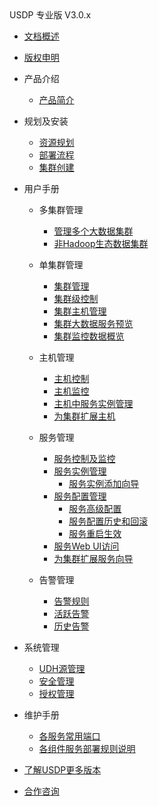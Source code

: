 <div class="sidebar_title icon_"> USDP 专业版 V3.0.x</div>   



* [文档概述](usdpdc/3.0.x/README)

* [版权申明](usdpdc/3.0.x/copyright)

* 产品介绍
  * [产品简介](usdpdc/3.0.x/intro/README)<!-- 技术白皮书 -->

* 规划及安装<!-- [](usdpdc/3.0.x/deployment/README) -->
  * [资源规划](usdpdc/3.0.x/deployment/deploy_plan)
  * [部署流程](usdpdc/3.0.x/deployment/install)
  * [集群创建](usdpdc/3.0.x/deployment/1st_cluster)

* 用户手册<!-- [](usdpdc/3.0.x/userguide/README) -->
  * 多集群管理
    * [管理多个大数据集群](usdpdc/3.0.x/userguide/multi_cluster/multi_cluster_mgt?id=_51-管理多个大数据集群)
    * [非Hadoop生态数据集群](usdpdc/3.0.x/userguide/multi_cluster/multi_cluster_mgt?id=_52-非-hadoop-生态数据集群)

  * 单集群管理
    * [集群管理](usdpdc/3.0.x/userguide/single_cluster/cluster_mgt?id=_61-集群管理)
    * [集群级控制](usdpdc/3.0.x/userguide/single_cluster/cluster_mgt?id=_611-集群级控制)
    * [集群主机管理](usdpdc/3.0.x/userguide/single_cluster/cluster_mgt?id=_612-集群主机管理)
    * [集群大数据服务预览](usdpdc/3.0.x/userguide/single_cluster/cluster_mgt?id=_613-集群大数据服务预览)
    * [集群监控数据概览](usdpdc/3.0.x/userguide/single_cluster/cluster_mgt?id=_614-集群监控数据概览)

  * 主机管理<!-- [](usdpdc/3.0.x/userguide/single_cluster/hosts_mgt) -->
    * [主机控制](usdpdc/3.0.x/userguide/single_cluster/hosts_mgt?id=_621-主机控制)
    * [主机监控](usdpdc/3.0.x/userguide/single_cluster/hosts_mgt?id=_622-主机控制及监控)
    * [主机中服务实例管理](usdpdc/3.0.x/userguide/single_cluster/hosts_mgt?id=_623-主机中运行的大数据服务实例管理)
    * [为集群扩展主机](usdpdc/3.0.x/userguide/single_cluster/hosts_mgt?id=_624-为集群扩展主机)
  * 服务管理<!-- [](usdpdc/3.0.x/userguide/single_cluster/services_mgt) -->
    * [服务控制及监控](usdpdc/3.0.x/userguide/single_cluster/services_mgt?id=_631-服务控制及监控)
    * [服务实例管理](usdpdc/3.0.x/userguide/single_cluster/services_mgt?id=_632-服务实例管理)
      * [服务实例添加向导](usdpdc/3.0.x/userguide/single_cluster/services_mgt?id=_6321-服务实例添加-向导)
    * [服务配置管理](usdpdc/3.0.x/userguide/single_cluster/services_mgt?id=_633-服务配置管理)
      * [服务高级配置](usdpdc/3.0.x/userguide/single_cluster/services_mgt?id=_6331-服务高级配置)
      * [服务配置历史和回滚](usdpdc/3.0.x/userguide/single_cluster/services_mgt?id=_6332-服务配置历史和回滚)
      * [服务重启生效](usdpdc/3.0.x/userguide/single_cluster/services_mgt?id=_6333-服务重启生效)
    * [服务Web UI访问](usdpdc/3.0.x/userguide/single_cluster/services_mgt?id=_634-服务-web-ui-访问)
    * [为集群扩展服务向导](usdpdc/3.0.x/userguide/single_cluster/services_mgt?id=_635-为集群扩展服务-向导)
  * 告警管理<!-- [](usdpdc/3.0.x/userguide/single_cluster/alarm_mgt) -->
    * [告警规则](usdpdc/3.0.x/userguide/single_cluster/alarm_mgt?id=_641-告警规则)
    * [活跃告警](usdpdc/3.0.x/userguide/single_cluster/alarm_mgt?id=_642-活跃告警)
    * [历史告警](usdpdc/3.0.x/userguide/single_cluster/alarm_mgt?id=_643-历史告警)

* 系统管理<!-- [](usdpdc/3.0.x/userguide/sys_mgt/README) -->
  * [UDH源管理](usdpdc/3.0.x/userguide/sys_mgt/udh?id=_81-udh-源)
  * [安全管理](usdpdc/3.0.x/userguide/sys_mgt/kerberos)
  * [授权管理](usdpdc/3.0.x/userguide/sys_mgt/auth)<!-- [用户管理](usdpdc/3.0.x/userguide/user_mgt/user_mgt) -->

* 维护手册<!-- [](usdpdc/3.0.x/maintain/README) -->
  * [各服务常用端口](usdpdc/3.0.x/maintain/services_ports)
  * [各组件服务部署规则说明](usdpdc/3.0.x/maintain/regulations)

* [了解USDP更多版本](usdpdc/component/version)

* [合作咨询](https://spt.ucloud.cn/30001)

  <!-- 开发者指南 -->

  <!-- HDFS -->

  <!-- [配置 HDFS 冷热数据分层存储](usdpdc/3.0.x/dev/hdfs/tiered_storage) -->

  <!-- Flink -->

  <!-- [Flink-CDC同步Mysql数据到Kafka](usdpdc/3.0.x/dev/flink/flink-cdc_mysql_to_kafka) -->
